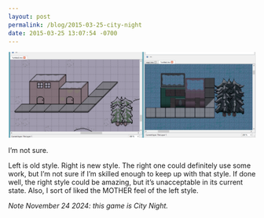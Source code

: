 ```yaml
---
layout: post
permalink: /blog/2015-03-25-city-night
date: 2015-03-25 13:07:54 -0700
---
```


![Image of a tile editor showing two different tile maps](/images/tumblr_nlsal6aekN1s8sajyo1_1280.png)

I’m not sure.

Left is old style. Right is new style. The right one could definitely use some work, but I’m not sure if I’m skilled enough to keep up with that style. If done well, the right style could be amazing, but it’s unacceptable in its current state. Also, I sort of liked the MOTHER feel of the left style.

*Note November 24 2024: this game is City Night.*
